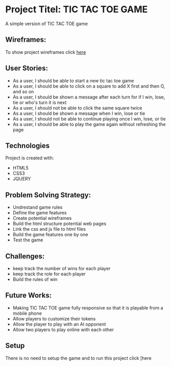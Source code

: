 # Project Titel: TIC TAC TOE GAME

A simple version of TIC TAC TOE game 

## Wireframes:
To show project wireframes click [here](https://drive.google.com/file/d/1vWDM1pqxXH9kLFzplS940trcMdbm6mLn/view?usp=sharing) 

## User Stories:
* As a user, I should be able to start a new tic tac toe game
* As a user, I should be able to click on a square to add X first and then O, and so on
* As a user, I should be shown a message after each turn for if I win, lose, tie or who's turn it is next
* As a user, I should not be able to click the same square twice
* As a user, I should be shown a message when I win, lose or tie
* As a user, I should not be able to continue playing once I win, lose, or tie
* As a user, I should be able to play the game again without refreshing the page

## Technologies
Project is created with:
* HTML5
* CSS3
* JQUERY

## Problem Solving Strategy:
* Undrestand game rules
* Define the game features
* Create potential wireframes
* Build the html structure potential web pages 
* Link the css and js file to html files
* Build the game features one by one
* Test the game 

## Challenges:
* keep track the number of wins for each player
* keep track the role for each player
* Build the rules of win

## Future Works:
* Making TIC TAC TOE game fully responsive so that it is playable from a mobile phone
* Allow players to customize their tokens
* Allow the player to play with an AI opponent
* Allow two players to play online with each other

## Setup
There is no need to setup the game and to run this project click [here

